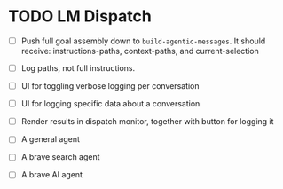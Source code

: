 # TODO LM Dispatch

- [ ] Push full goal assembly down to `build-agentic-messages`. It should receive: instructions-paths, context-paths, and current-selection
- [ ] Log paths, not full instructions.
- [ ] UI for toggling verbose logging per conversation
- [ ] UI for logging specific data about a conversation
- [ ] Render results in dispatch monitor, together with button for logging it

- [ ] A general agent
- [ ] A brave search agent
- [ ] A brave AI agent